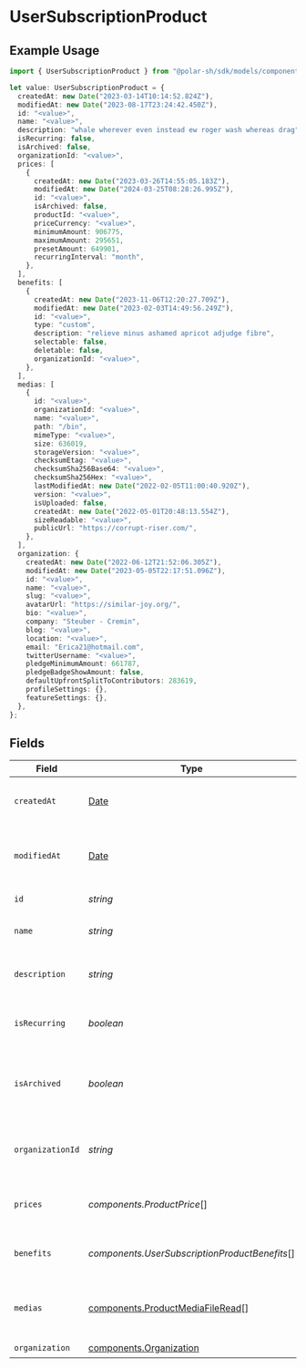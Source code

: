 # UserSubscriptionProduct

## Example Usage

```typescript
import { UserSubscriptionProduct } from "@polar-sh/sdk/models/components";

let value: UserSubscriptionProduct = {
  createdAt: new Date("2023-03-14T10:14:52.824Z"),
  modifiedAt: new Date("2023-08-17T23:24:42.450Z"),
  id: "<value>",
  name: "<value>",
  description: "whale wherever even instead ew roger wash whereas drag",
  isRecurring: false,
  isArchived: false,
  organizationId: "<value>",
  prices: [
    {
      createdAt: new Date("2023-03-26T14:55:05.183Z"),
      modifiedAt: new Date("2024-03-25T08:28:26.995Z"),
      id: "<value>",
      isArchived: false,
      productId: "<value>",
      priceCurrency: "<value>",
      minimumAmount: 906775,
      maximumAmount: 295651,
      presetAmount: 649901,
      recurringInterval: "month",
    },
  ],
  benefits: [
    {
      createdAt: new Date("2023-11-06T12:20:27.709Z"),
      modifiedAt: new Date("2023-02-03T14:49:56.249Z"),
      id: "<value>",
      type: "custom",
      description: "relieve minus ashamed apricot adjudge fibre",
      selectable: false,
      deletable: false,
      organizationId: "<value>",
    },
  ],
  medias: [
    {
      id: "<value>",
      organizationId: "<value>",
      name: "<value>",
      path: "/bin",
      mimeType: "<value>",
      size: 636019,
      storageVersion: "<value>",
      checksumEtag: "<value>",
      checksumSha256Base64: "<value>",
      checksumSha256Hex: "<value>",
      lastModifiedAt: new Date("2022-02-05T11:00:40.920Z"),
      version: "<value>",
      isUploaded: false,
      createdAt: new Date("2022-05-01T20:48:13.554Z"),
      sizeReadable: "<value>",
      publicUrl: "https://corrupt-riser.com/",
    },
  ],
  organization: {
    createdAt: new Date("2022-06-12T21:52:06.305Z"),
    modifiedAt: new Date("2023-05-05T22:17:51.096Z"),
    id: "<value>",
    name: "<value>",
    slug: "<value>",
    avatarUrl: "https://similar-joy.org/",
    bio: "<value>",
    company: "Steuber - Cremin",
    blog: "<value>",
    location: "<value>",
    email: "Erica21@hotmail.com",
    twitterUsername: "<value>",
    pledgeMinimumAmount: 661787,
    pledgeBadgeShowAmount: false,
    defaultUpfrontSplitToContributors: 283619,
    profileSettings: {},
    featureSettings: {},
  },
};
```

## Fields

| Field                                                                                         | Type                                                                                          | Required                                                                                      | Description                                                                                   |
| --------------------------------------------------------------------------------------------- | --------------------------------------------------------------------------------------------- | --------------------------------------------------------------------------------------------- | --------------------------------------------------------------------------------------------- |
| `createdAt`                                                                                   | [Date](https://developer.mozilla.org/en-US/docs/Web/JavaScript/Reference/Global_Objects/Date) | :heavy_check_mark:                                                                            | Creation timestamp of the object.                                                             |
| `modifiedAt`                                                                                  | [Date](https://developer.mozilla.org/en-US/docs/Web/JavaScript/Reference/Global_Objects/Date) | :heavy_check_mark:                                                                            | Last modification timestamp of the object.                                                    |
| `id`                                                                                          | *string*                                                                                      | :heavy_check_mark:                                                                            | The ID of the product.                                                                        |
| `name`                                                                                        | *string*                                                                                      | :heavy_check_mark:                                                                            | The name of the product.                                                                      |
| `description`                                                                                 | *string*                                                                                      | :heavy_check_mark:                                                                            | The description of the product.                                                               |
| `isRecurring`                                                                                 | *boolean*                                                                                     | :heavy_check_mark:                                                                            | Whether the product is a subscription tier.                                                   |
| `isArchived`                                                                                  | *boolean*                                                                                     | :heavy_check_mark:                                                                            | Whether the product is archived and no longer available.                                      |
| `organizationId`                                                                              | *string*                                                                                      | :heavy_check_mark:                                                                            | The ID of the organization owning the product.                                                |
| `prices`                                                                                      | *components.ProductPrice*[]                                                                   | :heavy_check_mark:                                                                            | List of prices for this product.                                                              |
| `benefits`                                                                                    | *components.UserSubscriptionProductBenefits*[]                                                | :heavy_check_mark:                                                                            | List of benefits granted by the product.                                                      |
| `medias`                                                                                      | [components.ProductMediaFileRead](../../models/components/productmediafileread.md)[]          | :heavy_check_mark:                                                                            | List of medias associated to the product.                                                     |
| `organization`                                                                                | [components.Organization](../../models/components/organization.md)                            | :heavy_check_mark:                                                                            | N/A                                                                                           |